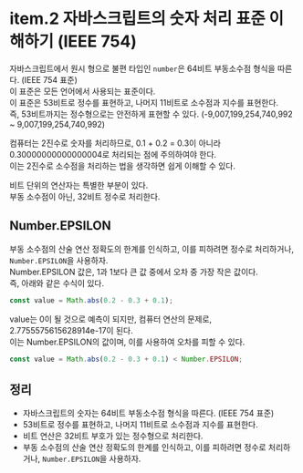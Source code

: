 # item.2 자바스크립트의 숫자 처리 표준 이해하기 (IEEE 754)

자바스크립트에서 원시 형으로 불편 타입인 `number`은 64비트 부동소수점 형식을 따른다. (IEEE 754 표준)\
이 표준은 모든 언어에서 사용되는 표준이다.\
이 표준은 53비트로 정수를 표현하고, 나머지 11비트로 소수점과 지수를 표현한다.\
즉, 53비트까지는 정수형으로는 안전하게 표현할 수 있다. (-9,007,199,254,740,992 ~ 9,007,199,254,740,992)

컴퓨터는 2진수로 숫자를 처리하므로, 0.1 + 0.2 = 0.3이 아니라 0.30000000000000004로 처리되는 점에 주의하여야 한다.\
이는 2진수로 소수점을 처리하는 법을 생각하면 쉽게 이해할 수 있다.

비트 단위의 연산자는 특별한 부분이 있다.\
부동 소수점이 아닌, 32비트 정수로 처리한다.

## Number.EPSILON

부동 소수점의 산술 연산 정확도의 한계를 인식하고, 이를 피하려면 정수로 처리하거나, `Number.EPSILON`을 사용하자.\
Number.EPSILON 값은, 1과 1보다 큰 값 중에서 오차 중 가장 작은 값이다.\
즉, 아래와 같은 수식이 있다.

```js
const value = Math.abs(0.2 - 0.3 + 0.1);
```

value는 0이 될 것으로 예측이 되지만, 컴퓨터 연산의 문제로, 2.7755575615628914e-17이 된다.\
이는 Number.EPSILON의 값이며, 이를 사용하여 오차를 피할 수 있다.

```js
const value = Math.abs(0.2 - 0.3 + 0.1) < Number.EPSILON;
```

## 정리

- 자바스크립트의 숫자는 64비트 부동소수점 형식을 따른다. (IEEE 754 표준)
- 53비트로 정수를 표현하고, 나머지 11비트로 소수점과 지수를 표현한다.
- 비트 연산은 32비트 부호가 있는 정수형으로 처리한다.
- 부동 소수점의 산술 연산 정확도의 한계를 인식하고, 이를 피하려면 정수로 처리하거나, `Number.EPSILON`을 사용하자.
